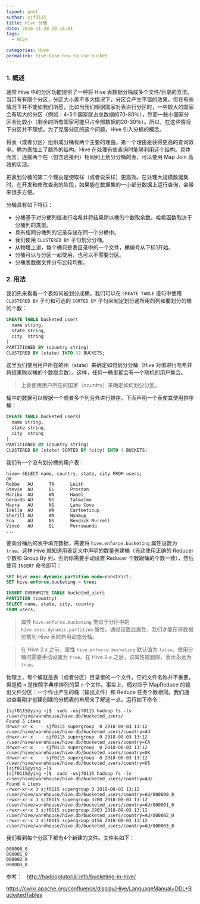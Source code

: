 ```yaml
---
layout: post
author: sjf0115
title: Hive 分桶
date: 2016-11-20 20:16:01
tags:
  - Hive

categories: Hive
permalink: hive-base-how-to-use-bucket
---
```


### 1. 概述

通常 Hive 中的分区功能提供了一种将 Hive 表数据分隔成多个文件/目录的方法。当只有有限个分区，分区大小差不多大情况下，分区会产生不错的效果。但在有些情况下并不能如我们所愿，比如当我们根据国家对表进行分区时，一些较大的国家会有较大的分区（例如：4-5个国家就占总数据的70-80％），然而一些小国家分区会比较小（剩余的所有国家可能只占全部数据的20-30％）。所以，在这些情况下分区并不理想。为了克服分区的这个问题，Hive 引入分桶的概念。

将表（或者分区）组织成分桶有两个主要的理由。第一个理由是获得更高的查询效率。桶为表加上了额外的结构。Hive 在处理有些查询时能够利用这个结构。具体而言，连接两个在（包含连接列）相同列上划分分桶的表，可以使用 Map Join 高效的实现。

把表划分桶的第二个理由是使取样（或者说采样）更高效。在处理大规模数据集时，在开发和修改查询的阶段，如果能在数据集的一小部分数据上运行查询，会带来很多方便。

分桶具有如下特征：
- 分桶基于对分桶列值进行哈希并将结果除以桶的个数取余数。哈希函数取决于分桶列的类型。
- 具有相同分桶列的记录存储在同一个分桶中。
- 我们使用 `CLUSTERED BY` 子句划分分桶。
- 从物理上讲，每个桶只是表目录中的一个文件，桶编号从下标1开始。
- 分桶可以与分区一起使用，也可以不需要分区。
- 分桶表数据文件分布比较均衡。

### 2. 用法

我们先来看看一个表如何被划分成桶。我们可以在 `CREATE TABLE` 语句中使用 `CLUSTERED BY` 子句和可选的 `SORTED BY` 子句来制定划分通所用的列和要划分的桶的个数：
```sql
CREATE TABLE bucketed_user(
  name string,
  state string,
  city  string
)
PARTITIONED BY (country string)
CLUSTERED BY (state) INTO 32 BUCKETS;
```
这里我们使用用户所在的州（state）来确定如何划分分桶（Hive 对值进行哈希并将结果除以桶的个数取余数）。这样，任何一桶里都会有一个随机的用户集合。

> 上表使用用户所在的国家（country）来确定如何划分分区。

桶中的数据可以根据一个或者多个列另外进行排序。下面声明一个表使其使用排序桶：
```sql
CREATE TABLE bucketed_users(
  name string,
  state string,
  city  string
)
PARTITIONED BY (country string)
CLUSTERED BY (state) SORTED BY (city) INTO 4 BUCKETS;
```

我们有一个没有划分桶的用户表：
```
hive> SELECT name, country, state, city FROM users;
OK
Rebbe   AU      TA      Leith
Stevie  AU      QL      Proston
Mariko  AU      WA      Hamel
Gerardo AU      NS      Talmalmo
Mayra   AU      NS      Lane Cove
Idella  AU      WA      Cartmeticup
Sherill AU      WA      Nyamup
Ena     AU      NS      Bendick Murrell
Vince   AU      QL      Purrawunda
...
```
要向分桶后的表中填充数据，需要将 `hive.enforce.bucketing` 属性设置为 `true`。这样 Hive 就知道用表定义中声明的数量创建桶（自动使用正确的 Reducer 个数和 Group By 列，否则你需要手动设置 Reducer 个数跟桶的个数一致），然后使用 `INSERT` 命令即可：
```sql
SET hive.exec.dynamic.partition.mode=nonstrict;
SET hive.enforce.bucketing = true;

INSERT OVERWRITE TABLE bucketed_users
PARTITION (country)
SELECT name, state, city, country
FROM users;
```

> 属性 `hive.enforce.bucketing` 类似于分区中的 `hive.exec.dynamic.partition` 属性。通过设置此属性，我们才能在将数据加载到 Hive 表时启用动态分桶。

> 在 Hive 2.x 之前，属性 `hive.enforce.bucketing` 默认值为 `false`，使用分桶时需要手动设置为 `true`。在 Hive 2.x 之后，该属性被删除，表示永远为 `true`。

物理上，每个桶就是表（或者分区）目录里的一个文件。它的文件名称并不重要，但是桶 `n` 是按照字典序排列的第 `n` 个文件。事实上，桶对应于 MapReduce 的输出文件分区：一个作业产生的桶（输出文件）和 Reduce 任务个数相同。我们通过查看刚才创建创建的分桶表的布局来了解这一点。运行如下命令：
```
[sjf0115@ying ~]$  sudo -usjf0115 hadoop fs -ls /user/hive/warehouse/hive.db/bucketed_users/
Found 5 items
drwxr-xr-x   - sjf0115 supergroup  0 2018-08-03 13:12 /user/hive/warehouse/hive.db/bucketed_users/country=AU
drwxr-xr-x   - sjf0115 supergroup  0 2018-08-03 13:12 /user/hive/warehouse/hive.db/bucketed_users/country=CA
drwxr-xr-x   - sjf0115 supergroup  0 2018-08-03 13:12 /user/hive/warehouse/hive.db/bucketed_users/country=UK
drwxr-xr-x   - sjf0115 supergroup  0 2018-08-03 13:12 /user/hive/warehouse/hive.db/bucketed_users/country=US
[sjf0115@ying ~]$
[sjf0115@ying ~]$  sudo -usjf0115 hadoop fs -ls /user/hive/warehouse/hive.db/bucketed_users/country=AU/
Found 4 items
-rwxr-xr-x 3 sjf0115 supergroup 0 2018-08-03 13:12 /user/hive/warehouse/hive.db/bucketed_users/country=AU/000000_0
-rwxr-xr-x 3 sjf0115 supergroup 3280 2018-08-03 13:12 /user/hive/warehouse/hive.db/bucketed_users/country=AU/000001_0
-rwxr-xr-x 3 sjf0115 supergroup 2903 2018-08-03 13:12 /user/hive/warehouse/hive.db/bucketed_users/country=AU/000002_0
-rwxr-xr-x 3 sjf0115 supergroup 4156 2018-08-03 13:12 /user/hive/warehouse/hive.db/bucketed_users/country=AU/000003_0
```
我们看到每个分区下都有4个新建的文件。文件名如下：
```
000000_0
000001_0
000002_0
000003_0
```


参考：　http://hadooptutorial.info/bucketing-in-hive/

https://cwiki.apache.org/confluence/display/Hive/LanguageManual+DDL+BucketedTables
